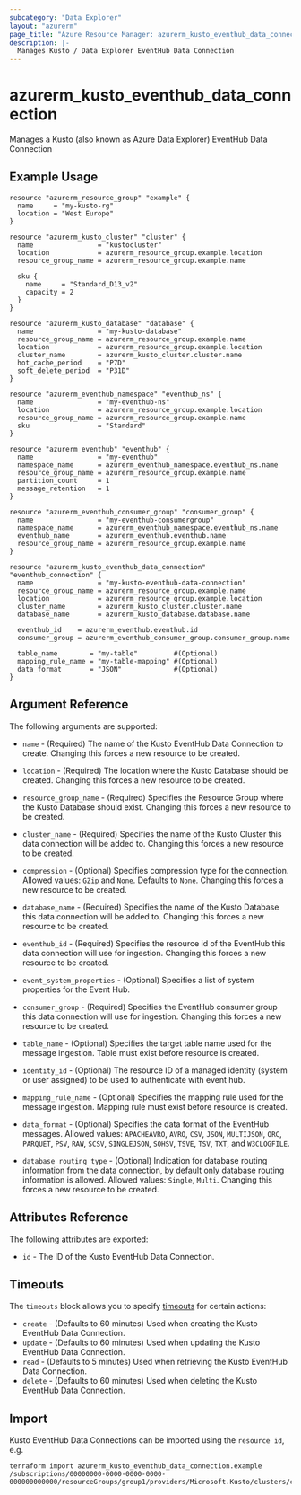 ```yaml
---
subcategory: "Data Explorer"
layout: "azurerm"
page_title: "Azure Resource Manager: azurerm_kusto_eventhub_data_connection"
description: |-
  Manages Kusto / Data Explorer EventHub Data Connection
---
```


# azurerm_kusto_eventhub_data_connection

Manages a Kusto (also known as Azure Data Explorer) EventHub Data Connection

## Example Usage

```hcl
resource "azurerm_resource_group" "example" {
  name     = "my-kusto-rg"
  location = "West Europe"
}

resource "azurerm_kusto_cluster" "cluster" {
  name                = "kustocluster"
  location            = azurerm_resource_group.example.location
  resource_group_name = azurerm_resource_group.example.name

  sku {
    name     = "Standard_D13_v2"
    capacity = 2
  }
}

resource "azurerm_kusto_database" "database" {
  name                = "my-kusto-database"
  resource_group_name = azurerm_resource_group.example.name
  location            = azurerm_resource_group.example.location
  cluster_name        = azurerm_kusto_cluster.cluster.name
  hot_cache_period    = "P7D"
  soft_delete_period  = "P31D"
}

resource "azurerm_eventhub_namespace" "eventhub_ns" {
  name                = "my-eventhub-ns"
  location            = azurerm_resource_group.example.location
  resource_group_name = azurerm_resource_group.example.name
  sku                 = "Standard"
}

resource "azurerm_eventhub" "eventhub" {
  name                = "my-eventhub"
  namespace_name      = azurerm_eventhub_namespace.eventhub_ns.name
  resource_group_name = azurerm_resource_group.example.name
  partition_count     = 1
  message_retention   = 1
}

resource "azurerm_eventhub_consumer_group" "consumer_group" {
  name                = "my-eventhub-consumergroup"
  namespace_name      = azurerm_eventhub_namespace.eventhub_ns.name
  eventhub_name       = azurerm_eventhub.eventhub.name
  resource_group_name = azurerm_resource_group.example.name
}

resource "azurerm_kusto_eventhub_data_connection" "eventhub_connection" {
  name                = "my-kusto-eventhub-data-connection"
  resource_group_name = azurerm_resource_group.example.name
  location            = azurerm_resource_group.example.location
  cluster_name        = azurerm_kusto_cluster.cluster.name
  database_name       = azurerm_kusto_database.database.name

  eventhub_id    = azurerm_eventhub.eventhub.id
  consumer_group = azurerm_eventhub_consumer_group.consumer_group.name

  table_name        = "my-table"         #(Optional)
  mapping_rule_name = "my-table-mapping" #(Optional)
  data_format       = "JSON"             #(Optional)
}
```

## Argument Reference

The following arguments are supported:

* `name` - (Required) The name of the Kusto EventHub Data Connection to create. Changing this forces a new resource to be created.

* `location` - (Required) The location where the Kusto Database should be created. Changing this forces a new resource to be created.

* `resource_group_name` - (Required) Specifies the Resource Group where the Kusto Database should exist. Changing this forces a new resource to be created.

* `cluster_name` - (Required) Specifies the name of the Kusto Cluster this data connection will be added to. Changing this forces a new resource to be created.

* `compression` - (Optional) Specifies compression type for the connection. Allowed values: `GZip` and `None`. Defaults to `None`. Changing this forces a new resource to be created.

* `database_name` - (Required) Specifies the name of the Kusto Database this data connection will be added to. Changing this forces a new resource to be created.

* `eventhub_id` - (Required) Specifies the resource id of the EventHub this data connection will use for ingestion. Changing this forces a new resource to be created.

* `event_system_properties` - (Optional) Specifies a list of system properties for the Event Hub.

* `consumer_group` - (Required) Specifies the EventHub consumer group this data connection will use for ingestion. Changing this forces a new resource to be created.

* `table_name` - (Optional) Specifies the target table name used for the message ingestion. Table must exist before resource is created.

* `identity_id` - (Optional) The resource ID of a managed identity (system or user assigned) to be used to authenticate with event hub.

* `mapping_rule_name` - (Optional) Specifies the mapping rule used for the message ingestion. Mapping rule must exist before resource is created.

* `data_format` - (Optional) Specifies the data format of the EventHub messages. Allowed values: `APACHEAVRO`, `AVRO`, `CSV`, `JSON`, `MULTIJSON`, `ORC`, `PARQUET`, `PSV`, `RAW`, `SCSV`, `SINGLEJSON`, `SOHSV`, `TSVE`, `TSV`, `TXT`, and `W3CLOGFILE`.

* `database_routing_type` - (Optional) Indication for database routing information from the data connection, by default only database routing information is allowed. Allowed values: `Single`, `Multi`. Changing this forces a new resource to be created.

## Attributes Reference

The following attributes are exported:

* `id` - The ID of the Kusto EventHub Data Connection.

## Timeouts

The `timeouts` block allows you to specify [timeouts](https://www.terraform.io/language/resources/syntax#operation-timeouts) for certain actions:

* `create` - (Defaults to 60 minutes) Used when creating the Kusto EventHub Data Connection.
* `update` - (Defaults to 60 minutes) Used when updating the Kusto EventHub Data Connection.
* `read` - (Defaults to 5 minutes) Used when retrieving the Kusto EventHub Data Connection.
* `delete` - (Defaults to 60 minutes) Used when deleting the Kusto EventHub Data Connection.

## Import

Kusto EventHub Data Connections can be imported using the `resource id`, e.g.

```shell
terraform import azurerm_kusto_eventhub_data_connection.example /subscriptions/00000000-0000-0000-0000-000000000000/resourceGroups/group1/providers/Microsoft.Kusto/clusters/cluster1/databases/database1/dataConnections/eventHubConnection1
```
